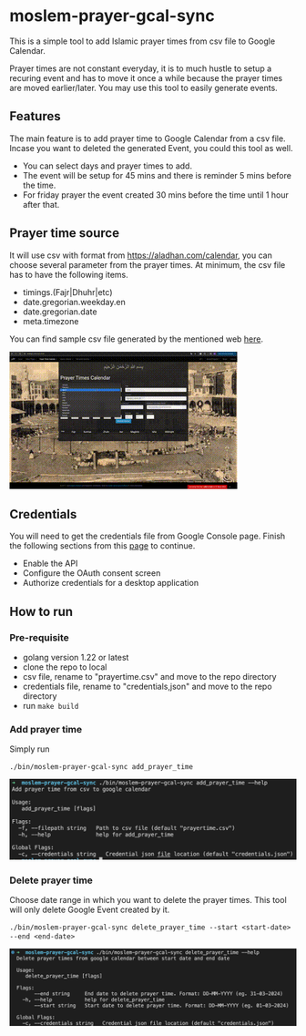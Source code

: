 # moslem-prayer-gcal-sync

This is a simple tool to add Islamic prayer times from csv file to Google Calendar. 

Prayer times are not constant everyday, it is to much hustle to setup a recuring event and has to move it once a while because the prayer times are moved earlier/later. You may use this tool to easily generate events.

## Features

The main feature is to add prayer time to Google Calendar from a csv file. Incase you want to deleted the generated Event, you could this tool as well.
- You can select days and prayer times to add.
- The event will be setup for 45 mins and there is reminder 5 mins before the time.
- For friday prayer the event created 30 mins before the time until 1 hour after that.

## Prayer time source

It will use csv with format from https://aladhan.com/calendar, you can choose several parameter from the prayer times. At minimum, the csv file has to have the following items.
- timings.(Fajr|Dhuhr|etc)
- date.gregorian.weekday.en
- date.gregorian.date
- meta.timezone

You can find sample csv file generated by the mentioned web [here](prayertime.csv).

![csv-download demo](docs/csv-download.gif)

## Credentials
You will need to get the credentials file from Google Console page. Finish the following sections from this [page](https://developers.google.com/calendar/api/quickstart/go) to continue.
- Enable the API
- Configure the OAuth consent screen
- Authorize credentials for a desktop application

## How to run
### Pre-requisite
- golang version 1.22 or latest
- clone the repo to local
- csv file, rename to "prayertime.csv" and move to the repo directory
- credentials file, rename to "credentials,json" and move to the repo directory
- run `make build`

### Add prayer time
Simply run 
```
./bin/moslem-prayer-gcal-sync add_prayer_time
```

![add prayer time](docs/add-prayer-time.png)
 
### Delete prayer time
Choose date range in which you want to delete the prayer times. This tool will only delete Google Event created by it.
```
./bin/moslem-prayer-gcal-sync delete_prayer_time --start <start-date> --end <end-date>
```

![delete prayer time](docs/delete-prayer-time.png)